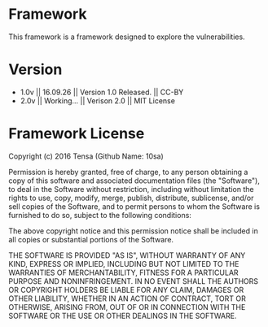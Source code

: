 # Framework
 This framework is a framework designed to explore the vulnerabilities.
 
# Version
 - 1.0v || 16.09.26 || Version 1.0 Released. || CC-BY
 - 2.0v || Working... || Verison 2.0 || MIT License
 
# Framework License
Copyright (c) 2016 Tensa (Github Name: 10sa)

Permission is hereby granted, free of charge, to any person
obtaining a copy of this software and associated documentation
files (the "Software"), to deal in the Software without
restriction, including without limitation the rights to use,
copy, modify, merge, publish, distribute, sublicense, and/or sell
copies of the Software, and to permit persons to whom the
Software is furnished to do so, subject to the following
conditions:

The above copyright notice and this permission notice shall be
included in all copies or substantial portions of the Software.

THE SOFTWARE IS PROVIDED "AS IS", WITHOUT WARRANTY OF ANY KIND,
EXPRESS OR IMPLIED, INCLUDING BUT NOT LIMITED TO THE WARRANTIES
OF MERCHANTABILITY, FITNESS FOR A PARTICULAR PURPOSE AND
NONINFRINGEMENT. IN NO EVENT SHALL THE AUTHORS OR COPYRIGHT
HOLDERS BE LIABLE FOR ANY CLAIM, DAMAGES OR OTHER LIABILITY,
WHETHER IN AN ACTION OF CONTRACT, TORT OR OTHERWISE, ARISING
FROM, OUT OF OR IN CONNECTION WITH THE SOFTWARE OR THE USE OR
OTHER DEALINGS IN THE SOFTWARE.
